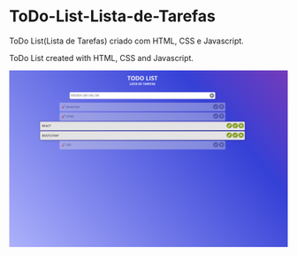 # ToDo-List-Lista-de-Tarefas
ToDo List(Lista de Tarefas) criado com HTML, CSS e Javascript.

ToDo List created with HTML, CSS and Javascript.

<img src="/img/screenshot.png"/>
